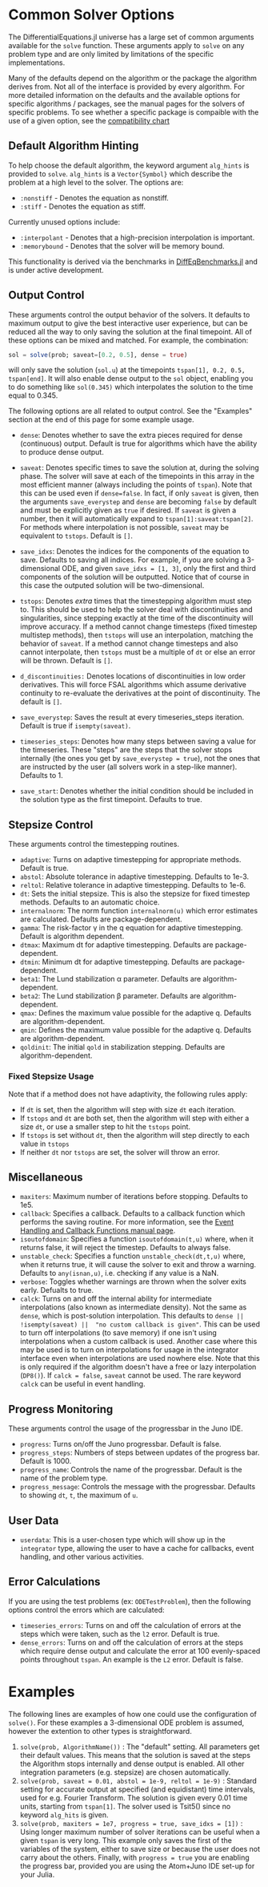 # Common Solver Options

The DifferentialEquations.jl universe has a large set of common arguments available
for the `solve` function. These arguments apply to `solve` on any problem type and
are only limited by limitations of the specific implementations.

Many of the defaults depend on the algorithm or the package the algorithm derives
from. Not all of the interface is provided by every algorithm.
For more detailed information on the defaults and the available options
for specific algorithms / packages, see the manual pages for the solvers of specific
problems. To see whether a specific package is compaible with the use of a
given option, see the [compatibility chart](compatibility_chart.html)

## Default Algorithm Hinting

To help choose the default algorithm, the keyword argument `alg_hints` is provided to `solve`.
`alg_hints` is a `Vector{Symbol}` which describe the problem at a high level
to the solver. The options are:

* `:nonstiff` - Denotes the equation as nonstiff.
* `:stiff` - Denotes the equation as stiff.

Currently unused options include:

* `:interpolant` - Denotes that a high-precision interpolation is important.
* `:memorybound` - Denotes that the solver will be memory bound.

This functionality is derived via the benchmarks in [DiffEqBenchmarks.jl](https://github.com/JuliaDiffEq/DiffEqBenchmarks.jl)
and is under active development.

## Output Control

These arguments control the output behavior of the solvers. It defaults to maximum
output to give the best interactive user experience, but can be reduced all the
way to only saving the solution at the final timepoint. All of these options
can be mixed and matched. For example, the combination:

```julia
sol = solve(prob; saveat=[0.2, 0.5], dense = true)
```

will only save the solution (`sol.u`) at the timepoints `tspan[1], 0.2, 0.5, tspan[end]`. 
It will also enable dense output to the `sol` object, enabling you to do something like `sol(0.345)` which interpolates
the solution to the time equal to 0.345. 

The following options are all related to output control. See the "Examples" section at the end of this page for some example usage.

* `dense`: Denotes whether to save the extra pieces required for dense (continuous)
  output. Default is true for algorithms which have the ability to produce dense output.
* `saveat`: Denotes specific times to save the solution at, during the solving
  phase. The solver will save at each of the timepoints in this array in the
  most efficient manner (always including the points of `tspan`). 
  Note that this can be used even if `dense=false`. In fact, if only `saveat` is given, then the 
  arguments `save_everystep` and `dense` are becoming `false` by default and must be explicitly given as `true` if desired.
  If `saveat` is given a number, then it will
  automatically expand to `tspan[1]:saveat:tspan[2]`. 
  For methods where interpolation is not possible, `saveat` may be equivalent to
  `tstops`. Default is `[]`. 
* `save_idxs`: Denotes the indices for the components of the equation to save.
  Defaults to saving all indices. For example, if you are solving a 3-dimensional ODE, 
  and given `save_idxs = [1, 3]`, only the first and third components of the solution will be outputted. 
  Notice that of course in this case the outputed solution will be two-dimensional.
  
* `tstops`: Denotes *extra* times that the timestepping algorithm must step to.
  This should be used to help the solver deal with discontinuities and
  singularities, since stepping exactly at the time of the discontinuity will
  improve accuracy. If a method cannot change timesteps (fixed timestep multistep methods),
  then `tstops` will use an interpolation, matching the behavior of `saveat`.
  If a method cannot change timesteps and also cannot interpolate,
  then `tstops` must be a multiple of `dt` or else an error will be thrown. Default is `[]`.
* `d_discontinuities:` Denotes locations of discontinuities in low order derivatives.
  This will force FSAL algorithms which assume derivative continuity to re-evaluate
  the derivatives at the point of discontinuity. The default is `[]`.
* `save_everystep`: Saves the result at every timeseries_steps iteration.    
  Default is true if `isempty(saveat)`.
* `timeseries_steps`: Denotes how many steps between saving a value for the
  timeseries. These "steps" are the steps that the solver stops internally (the ones you get by `save_everystep = true`), not the ones that are 
  instructed by the user (all solvers work in a step-like manner). Defaults to 1.
* `save_start`: Denotes whether the initial condition should be included in
  the solution type as the first timepoint. Defaults to true.


## Stepsize Control

These arguments control the timestepping routines.

* `adaptive`: Turns on adaptive timestepping for appropriate methods. Default
  is true.
* `abstol`: Absolute tolerance in adaptive timestepping. Defaults to 1e-3.
* `reltol`: Relative tolerance in adaptive timestepping. Defaults to 1e-6.
* `dt`: Sets the initial stepsize. This is also the stepsize for fixed
  timestep methods. Defaults to an automatic choice.
* `internalnorm`: The norm function `internalnorm(u)` which error estimates
  are calculated.
  Defaults are package-dependent.
* `gamma`: The risk-factor γ in the q equation for adaptive timestepping.
  Default is algorithm dependent.
* `dtmax`: Maximum dt for adaptive timestepping. Defaults are
  package-dependent.
* `dtmin`: Minimum dt for adaptive timestepping. Defaults are
  package-dependent.
* `beta1`: The Lund stabilization α parameter. Defaults are
  algorithm-dependent.
* `beta2`: The Lund stabilization β parameter. Defaults are
  algorithm-dependent.
* `qmax`: Defines the maximum value possible for the adaptive q. Defaults are
  algorithm-dependent.
* `qmin`: Defines the maximum value possible for the adaptive q. Defaults are
  algorithm-dependent.
* `qoldinit`: The initial `qold` in stabilization stepping. Defaults are
  algorithm-dependent.

### Fixed Stepsize Usage

Note that if a method does not have adaptivity, the following rules apply:

* If `dt` is set, then the algorithm will step with size `dt` each iteration.
* If `tstops` and `dt` are both set, then the algorithm will step with either a
  size `dt`, or use a smaller step to hit the `tstops` point.
* If `tstops` is set without `dt`, then the algorithm will step directly to
  each value in `tstops`
* If neither `dt` nor `tstops` are set, the solver will throw an error.

## Miscellaneous

* `maxiters`: Maximum number of iterations before stopping. Defaults to 1e5.
* `callback`: Specifies a callback. Defaults to a callback function which
  performs the saving routine. For more information, see the
  [Event Handling and Callback Functions manual page](https://juliadiffeq.github.io/DiffEqDocs.jl/latest/man/callback_functions.html).
* `isoutofdomain`: Specifies a function `isoutofdomain(t,u)` where, when it
  returns false, it will reject the timestep. Defaults to always false.
* `unstable_check`: Specifies a function `unstable_check(dt,t,u)` where, when
  it returns true, it will cause the solver to exit and throw a warning. Defaults
  to `any(isnan,u)`, i.e. checking if any value is a NaN.
* `verbose`: Toggles whether warnings are thrown when the solver exits early.
  Defualts to true.
* `calck`: Turns on and off the internal ability for intermediate    
  interpolations (also known as intermediate density). Not the same as `dense`, which is post-solution interpolation.
  This defaults to `dense || !isempty(saveat) ||  "no custom callback is given"`. 
  This can be used to turn off interpolations
  (to save memory) if one isn't using interpolations when a custom callback is
  used. Another case where this may be used is to turn on interpolations for
  usage in the integrator interface even when interpolations are used nowhere else. 
  Note that this is only required if the algorithm doesn't have
  a free or lazy interpolation (`DP8()`). If `calck = false`, `saveat` cannot be used.
  The rare keyword `calck` can be useful in event handling.

## Progress Monitoring

These arguments control the usage of the progressbar in the Juno IDE.

* `progress`: Turns on/off the Juno progressbar. Default is false.
* `progress_steps`: Numbers of steps between updates of the progress bar.
  Default is 1000.
* `progress_name`: Controls the name of the progressbar. Default is the name
  of the problem type.
* `progress_message`: Controls the message with the progressbar. Defaults to
  showing `dt`, `t`, the maximum of `u`.

## User Data

* `userdata`: This is a user-chosen type which will show up in the `integrator`
  type, allowing the user to have a cache for callbacks, event handling, and
  other various activities.

## Error Calculations

If you are using the test problems (ex: `ODETestProblem`), then the following
options control the errors which are calculated:

* `timeseries_errors`: Turns on and off the calculation of errors at the steps
  which were taken, such as the `l2` error. Default is true.
* `dense_errors`: Turns on and off the calculation of errors at the steps which
  require dense output and calculate the error at 100 evenly-spaced points
  throughout `tspan`. An example is the `L2` error. Default is false.
  
# Examples 
The following lines are examples of how one could use the configuration of `solve()`. For these examples a 3-dimensional ODE problem is assumed, however the extention to other types is straightforward. 

1. `solve(prob, AlgorithmName())` : The "default" setting. All parameters get their default values. 
  This means that the solution is saved at the steps the Algorithm stops internally and dense output is enabled. 
  All other integration parameters (e.g. stepsize) are chosen automatically.
2. `solve(prob, saveat = 0.01, abstol = 1e-9, reltol = 1e-9)` : Standard setting for accurate output at specified 
  (and equidistant) time intervals, used for e.g. Fourier Transform. The solution is given every 0.01 time units, 
  starting from `tspan[1]`. The solver used is Tsit5() since no keyword `alg_hits` is given.
3. `solve(prob, maxiters = 1e7, progress = true, save_idxs = [1])` : Using longer maximum number of solver iterations 
  can be useful when a given `tspan` is very long. This example only saves the first of the variables of the system, 
  either to save size or because the user does not carry about the others. Finally, with `progress = true` you are enabling
  the progress bar, provided you are using the Atom+Juno IDE set-up for your Julia.
